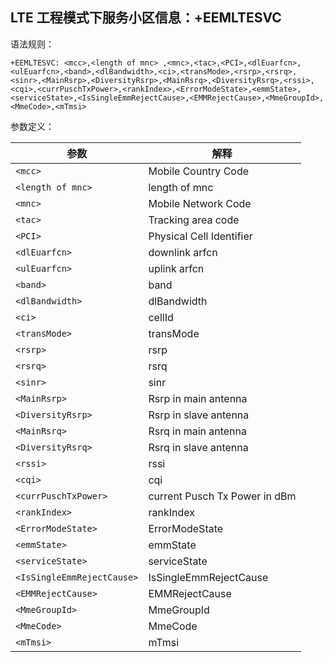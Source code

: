 ## LTE 工程模式下服务小区信息：+EEMLTESVC

语法规则： 

`+EEMLTESVC: <mcc>,<length of mnc> ,<mnc>,<tac>,<PCI>,<dlEuarfcn>,<ulEuarfcn>,<band>,<dlBandwidth>,<ci>,<transMode>,<rsrp>,<rsrq>,<sinr>,<MainRsrp>,<DiversityRsrp>,<MainRsrq>,<DiversityRsrq>,<rssi>,<cqi>,<currPuschTxPower>,<rankIndex>,<ErrorModeState>,<emmState>,<serviceState>,<IsSingleEmmRejectCause>,<EMMRejectCause>,<MmeGroupId>,<MmeCode>,<mTmsi>`

 

参数定义：

| 参数                       | 解释                          |
| -------------------------- | ----------------------------- |
| `<mcc>`                    | Mobile Country Code           |
| `<length of mnc>`          | length of mnc                 |
| `<mnc>`                    | Mobile Network Code           |
| `<tac>`                    | Tracking area code            |
| `<PCI>`                    | Physical Cell Identifier      |
| `<dlEuarfcn>`              | downlink arfcn                |
| `<ulEuarfcn>`              | uplink arfcn                  |
| `<band>`                   | band                          |
| `<dlBandwidth>`            | dlBandwidth                   |
| `<ci>`                     | cellId                        |
| `<transMode>`              | transMode                     |
| `<rsrp>`                   | rsrp                          |
| `<rsrq>`                   | rsrq                          |
| `<sinr>`                   | sinr                          |
| `<MainRsrp>`               | Rsrp in main antenna          |
| `<DiversityRsrp>`          | Rsrp in slave antenna         |
| `<MainRsrq>`               | Rsrq in main antenna          |
| `<DiversityRsrq>`          | Rsrq in slave antenna         |
| `<rssi>`                   | rssi                          |
| `<cqi>`                    | cqi                           |
| `<currPuschTxPower>`       | current Pusch Tx Power in dBm |
| `<rankIndex>`              | rankIndex                     |
| `<ErrorModeState>`         | ErrorModeState                |
| `<emmState>`               | emmState                      |
| `<serviceState>`           | serviceState                  |
| `<IsSingleEmmRejectCause>` | IsSingleEmmRejectCause        |
| `<EMMRejectCause>`         | EMMRejectCause                |
| `<MmeGroupId>`             | MmeGroupId                    |
| `<MmeCode>`                | MmeCode                       |
| `<mTmsi>`                  | mTmsi                         |

